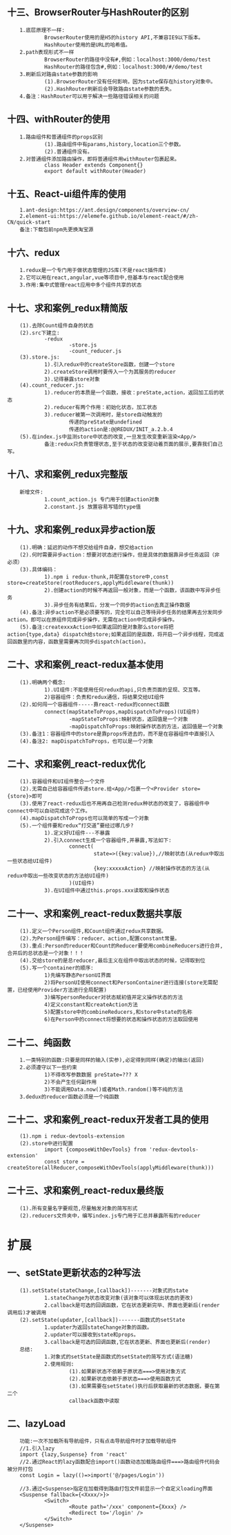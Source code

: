 


## 十三、BrowserRouter与HashRouter的区别
        1.底层原理不一样:
                BrowserRouter使用的是H5的history API,不兼容IE9以下版本。
                HashRouter使用的是URL的哈希值。
        2.path表现形式不一样
                BrowserRouter的路径中没有#,例如：localhost:3000/demo/test
                HashRouter的路径包含#,例如：localhost:3000/#/demo/test
        3.刷新后对路由state参数的影响
                (1).BrowserRouter没有任何影响，因为state保存在history对象中。
                (2).HashRouter刷新后会导致路由state参数的丢失。
        4.备注：HashRouter可以用于解决一些路径错误相关的问题

## 十四、withRouter的使用
        1.路由组件和普通组件的props区别
                (1).路由组件中有params,history,location三个参数。
                (2).普通组件没有。
        2.对普通组件添加路由操作，即将普通组件用withRouter包裹起来。
                class Header extends Component{}
                export default withRouter(Header)

## 十五、React-ui组件库的使用
        1.ant-design:https://ant.design/components/overview-cn/
        2.element-ui:https://elemefe.github.io/element-react/#/zh-CN/quick-start
        备注:下载包前npm先更换淘宝源
        

## 十六、redux
        1.redux是一个专门用于做状态管理的JS库(不是react插件库)
        2.它可以用在react,angular,vue等项目中,但基本与react配合使用
        3.作用:集中式管理react应用中多个组件共享的状态

## 十七、求和案例_redux精简版
        (1).去除Count组件自身的状态
        (2).src下建立:
                -redux
                        -store.js
                        -count_reducer.js
        (3).store.js:
                1).引入redux中的createStore函数，创建一个store
                2).createStore调用时要传入一个为其服务的reducer
                3).记得暴露store对象
        (4).count_reducer.js:
                1).reducer的本质是一个函数，接收：preState,action，返回加工后的状态
                2).reducer有两个作用：初始化状态，加工状态
                3).reducer被第一次调用时，是store自动触发的
                        传递的preState是undefined
                        传递的action是:@@REDUX/INIT_a.2.b.4
        (5).在index.js中监测store中状态的改变,一旦发生改变重新渲染<App/>
                备注:redux只负责管理状态,至于状态的改变驱动着页面的展示,要靠我们自己写。

## 十八、求和案例_redux完整版
        新增文件:
                1.count_action.js 专门用于创建action对象
                2.constant.js 放置容易写错的type值

## 十九、求和案例_redux异步action版
        (1).明确：延迟的动作不想交给组件自身，想交给action
        (2).何时需要异步action：想要对状态进行操作，但是具体的数据靠异步任务返回（非必须）
        (3).具体编码：
                1).npm i redux-thunk,并配置在store中,const store=createStore(rootReducers,applyMiddleware(thunk))
                2).创建action的时候不再返回一般对象，而是一个函数，该函数中写异步任务
                3).异步任务有结果后，分发一个同步的action去真正操作数据
        (4).备注:异步action不是必须要写的，完全可以自己等待异步任务的结果再去分发同步action。即可以在原组件完成异步操作，无需在action中完成异步操作。
        (5).备注:createxxxAction中如果返回的是对象那么store将把action{type,data} dispatch给store;如果返回的是函数，将开启一个异步线程，完成返回函数里的内容，函数里需要再次同步dispatch(action)。

## 二十、求和案例_react-redux基本使用
        (1).明确两个概念:
                1).UI组件:不能使用任何redux的api,只负责页面的呈现、交互等。
                2)容器组件：负责和redux通信，将结果交给UI组件
        (2).如何闯一个容器组件-----靠react-redux的connect函数
                connect(mapStateToProps,mapDispatchToProps)(UI组件)
                        -mapStateToProps:映射状态，返回值是一个对象
                        -mapDispatchToProps:映射操作状态的方法，返回值是一个对象
        (3).备注1：容器组件中的store是靠props传进去的，而不是在容器组件中直接引入
        (4).备注2: mapDispatchToProps，也可以是一个对象

## 二十、求和案例_react-redux优化
        (1).容器组件和UI组件整合一个文件
        (2).无需自己给容器组件传递store.给<App/>包裹一个<Provider store={store}>即可
        (3).使用了react-redux后也不用再自己检测redux种状态的改变了，容器组件中connect中可以自动完成这个工作。
        (4).mapDispatchToProps也可以简单的写成一个对象
        (5).一个组件要和redux“打交道”要经过哪几步?
                1).定义好UI组件---不暴露
                2).引入connect生成一个容器组件,并暴露,写法如下:
                        connect(
                                state=>({key:value}),//映射状态(从redux中取出一些状态给UI组件)
                                {key:xxxxxAction} //映射操作状态的方法(从redux中取出一些改变状态的方法给UI组件)
                        )(UI组件)
                3).在UI组件中通过this.props.xxx读取和操作状态

## 二十一、求和案例_react-redux数据共享版
        (1).定义一个Person组件,和Count组件通过redux共享数据。
        (2).为Person组件编写：reducer、action,配置constant常量。
        (3).重点:Person的reducer和Count的Reducer要使用combineReducers进行合并,合并后的总状态是一个对象！！！
        (4).交给store的是总reducer,最后主义在组件中取出状态的时候，记得取到位
        (5).写一个container的顺序:
                1)先编写静态PersonUI界面
                2)将PersonUI使用connect和PersonContainer进行连接(store无需配置，已经使用Provider方法进行全局配置)
                3)编写personReducer对状态赋初值并定义操作状态的方法
                4)定义constant和createAction方法
                5)配置store中的combineReducers,和store中state的名称
                6)在Person中的connect将想要的状态和操作状态的方法取回使用


## 二十二、纯函数
        1.一类特别的函数:只要是同样的输入(实参),必定得到同样(确定)的输出(返回)
        2.必须遵守以下一些约束
                1)不得改写参数数据 preState=??? X
                2)不会产生任何副作用
                3)不能调用Data.now()或者Math.random()等不纯的方法
        3.dedux的reducer函数必须是一个纯函数

## 二十二、求和案例_react-redux开发者工具的使用
        (1).npm i redux-devtools-extension
        (2).store中进行配置
                import {composeWithDevTools} from 'redux-devtools-extension'
                const store = createStore(allReducer,composeWithDevTools(applyMiddleware(thunk)))

## 二十三、求和案例_react-redux最终版
        (1).所有变量名字要规范,尽量触发对象的简写形式
        (2).reducers文件夹中，编写index.js专门用于汇总并暴露所有的reducer

# 扩展
## 一、setState更新状态的2种写法
        (1).setState(stateChange,[callback])-------对象式的state
                1.stateChange为状态改变对象(该对象可以体现出状态的更改)
                2.callback是可选的回调函数，它在状态更新完毕、界面也更新后(render调用后)才被调用
        (2).setState(updater,[callback])-------函数式的setState
                1.updater为返回stateChange对象的函数。
                2.updater可以接收到state和props。
                3.callback是可选的回调函数,它在状态更新、界面也更新后(render)
        总结:
                1.对象式的setState是函数式的setState的简写方式(语法糖)
                2.使用规则:
                        (1).如果新状态不依赖于原状态===>使用对象方式
                        (2).如果新状态依赖于原状态===>使用函数方式
                        (3).如果需要在setState()执行后获取最新的状态数据，要在第二个
                        callback函数中读取

## 二、lazyLoad
        功能:一次不加载所有导航组件，只有点击导航组件时才加载导航组件
        //1.引入lazy
        import {lazy,Suspense} from 'react'
        //2.通过React的lazy函数配合import()函数动态加载路由组件===>路由组件代码会被分开打包
        const Login = lazy(()=>import('@/pages/Login'))

        //3.通过<Suspense>指定在加载得到路由打包文件前显示一个自定义loading界面
        <Suspense fallback={<Xxxx/>}>
                <Switch>
                        <Route path='/xxx' component={Xxxx} />
                        <Redirect to='/login' />
                </Switch>
        </Suspense>

